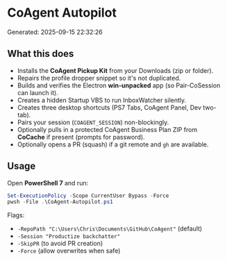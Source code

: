 # CoAgent Autopilot

Generated: 2025-09-15 22:32:26

## What this does
- Installs the **CoAgent Pickup Kit** from your Downloads (zip or folder).
- Repairs the profile dropper snippet so it's not duplicated.
- Builds and verifies the Electron **win-unpacked** app (so Pair-CoSession can launch it).
- Creates a hidden Startup VBS to run InboxWatcher silently.
- Creates three desktop shortcuts (PS7 Tabs, CoAgent Panel, Dev two-tab).
- Pairs your session (`COAGENT_SESSION`) non-blockingly.
- Optionally pulls in a protected CoAgent Business Plan ZIP from **CoCache** if present (prompts for password).
- Optionally opens a PR (squash) if a git remote and `gh` are available.

## Usage
Open **PowerShell 7** and run:

```powershell
Set-ExecutionPolicy -Scope CurrentUser Bypass -Force
pwsh -File .\CoAgent-Autopilot.ps1
```

Flags:
- `-RepoPath "C:\Users\Chris\Documents\GitHub\CoAgent"` (default)
- `-Session "Productize backchatter"`
- `-SkipPR` (to avoid PR creation)
- `-Force` (allow overwrites when safe)
